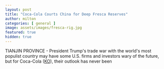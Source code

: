 ```yaml
---
layout: post
title: "Coca-Cola Courts China for Deep Fresca Reserves"
author: milton
categories: [ general ]
image: assets/images/fresca-rig.jpg
featured: true
hidden: true
---
```


TIANJIN PROVINCE - President Trump's trade war with the world's most populist country may have some U.S. firms and investors wary of the future, but for Coca-Cola ([KO](https://finance.yahoo.com/quote/KO)), their outlook has never been 